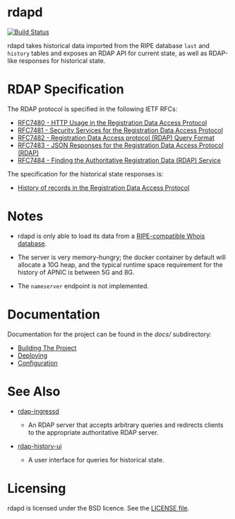 # rdapd

[![Build Status](https://travis-ci.org/APNIC-net/rdapd.svg)](https://travis-ci.org/APNIC-net/rdapd)

rdapd takes historical data imported from the RIPE database `last` and
`history` tables and exposes an RDAP API for current state, as well as
RDAP-like responses for historical state.

# RDAP Specification

The RDAP protocol is specified in the following IETF RFCs:

- [RFC7480 - HTTP Usage in the Registration Data Access Protocol](https://tools.ietf.org/html/rfc7480)
- [RFC7481 - Security Services for the Registration Data Access Protocol](https://tools.ietf.org/html/rfc7481)
- [RFC7482 - Registration Data Access protocol (RDAP) Query Format](https://tools.ietf.org/html/rfc7482)
- [RFC7483 - JSON Responses for the Registration Data Access Protocol (RDAP)](https://tools.ietf.org/html/rfc7483)
- [RFC7484 - Finding the Authoritative Registration Data (RDAP) Service](https://tools.ietf.org/html/rfc7484)

The specification for the historical state responses is:

- [History of records in the Registration Data Access Protocol](https://tools.ietf.org/id/draft-ellacott-historical-rdap-00.html)

# Notes

- rdapd is only able to load its data from a [RIPE-compatible Whois
  database](https://github.com/RIPE-NCC/whois).

- The server is very memory-hungry; the docker container by default
  will allocate a 10G heap, and the typical runtime space requirement
  for the history of APNIC is between 5G and 8G.

- The `nameserver` endpoint is not implemented.

# Documentation

Documentation for the project can be found in the *docs/*
subdirectory:

- [Building The Project](docs/building.md)
- [Deploying](docs/deploy.md)
- [Configuration](docs/config.md)

# See Also

- [rdap-ingressd](https://github.com/APNIC-net/rdap-ingressd)
    - An RDAP server that accepts arbitrary queries and redirects
      clients to the appropriate authoritative RDAP server.

- [rdap-history-ui](https://github.com/APNIC-net/rdap-history-ui)
    - A user interface for queries for historical state.

# Licensing

rdapd is licensed under the BSD licence. See the [LICENSE file](LICENSE.txt).
